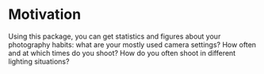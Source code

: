 # Motivation

Using this package, you can get statistics and figures about your photography habits: what are your mostly used camera settings? How often and at which times do you shoot? How do you often shoot in different lighting situations?
